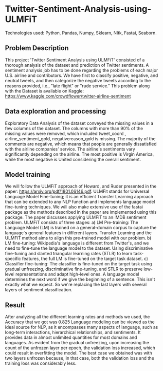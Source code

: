 # Twitter-Sentiment-Analysis-using-ULMFiT
Technologies used: Python, Pandas, Numpy, Sklearn, Nltk, Fastai, Seaborn.

## Problem Description
This project 'Twitter Sentiment Analysis using ULMFiT' consisted of a thorough analysis of the dataset and prediction of Twitter sentiments.
A sentiment analysis job has to be done regarding the problems of each major U.S. airline and contributors. We have first to classify positive, negative, and neutral tweets, and then categorize the negative tweets according to the reasons provided, i.e., "late flight" or "rude service." This problem along with the Dataset is available on Kaggle: https://www.kaggle.com/crowdflower/twitter-airline-sentiment

## Data exploration and processing
Exploratory Data Analysis of the dataset conveyed the missing values in a few columns of the dataset. The columns with more than 90% of the missing values were removed, which included tweet_coord , airline_sentiment_gold, negativereason_gold is missing. The majority of the comments are negative, which means that people are generally dissatisfied with the airline companies' service. The airline's sentiments vary significantly depending on the airline. The most positive is Virgin America, while the most negative is United considering the overall sentiment.

## Model training
We will follow the ULMFiT approach of Howard, and Ruder presented in the paper: https://arxiv.org/pdf/1801.06146.pdf. ULMFit stands for Universal Language Model Fine-tuning; it is an efficient Transfer Learning approach that can be extended to any NLP function and implements language model fine-tuning techniques.
We will also make extensive use of the fastai package as the methods described in the paper are implemented using this package. The paper discusses applying ULMFiT to an IMDB sentiment problem.
ULMFiT consists of three stages:
 a) LM Pre-training: The Language Model (LM) is trained on a general-domain corpus to capture the language's general features in different layers.  Transfer Learning and the ULMFiT method aims to align this pre-trained model with our problem.
b) LM fine-tuning: Wikipedia's language is different from Twitter's, and we need to fine-tune the language model to the dataset. Using discriminative fine-tuning and slanted triangular learning rates (STLR) to learn task-specific features, the full LM is fine-tuned on the target task dataset.
c) Classifier fine-tuning: The classifier is fine-tuned on the target task using gradual unfreezing, discriminative fine-tuning, and STLR to preserve low-level representations and adapt high-level ones. A language model determines the next word if we give the beginning of a sentence. This isn't exactly what we expect. So we're replacing the last layers with several layers of sentiment classification.

## Result
After analyzing all the different learning rates and methods we used, the Accuracy that we got was 0.825 Language modeling can be viewed as the ideal source for NLP, as it encompasses many aspects of language, such as long-term interactions, hierarchical relationships, and sentiments. It provides data in almost unlimited quantities for most domains and languages. As evident from the gradual unfreezing, upon increasing the count of the unfrozen layer per epoch, the validation loss increased, which could result in overfitting the model. The best case we obtained was with two layers unfrozen because, in that case, both the validation loss and the training loss was considerably less.
